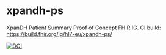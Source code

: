 # xpandh-ps

XpanDH Patient Summary Proof of Concept FHIR IG.
CI build: https://build.fhir.org/ig/hl7-eu/xpandh-ps/       

[![DOI](https://zenodo.org/badge/988274906.svg)](https://doi.org/10.5281/zenodo.15488585)
